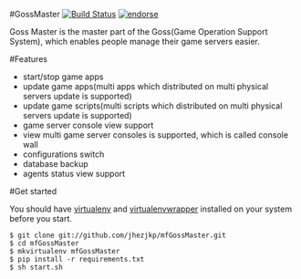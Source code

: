 #GossMaster [![Build Status](https://secure.travis-ci.org/jhezjkp/mfGossMaster.png)](http://travis-ci.org/jhezjkp/mfGossMaster) [![endorse](http://api.coderwall.com/jhezjkp/endorsecount.png)](http://coderwall.com/jhezjkp)

Goss Master is the master part of the Goss(Game Operation Support System), which enables people manage their game servers easier.

#Features

+ start/stop game apps
+ update game apps(multi apps which distributed on multi physical servers update is supported)
+ update game scripts(multi scripts which distributed on multi physical servers update is supported)
+ game server console view support
+ view multi game server consoles is supported, which is called console wall
+ configurations switch
+ database backup
+ agents status view support

#Get started

You should have [virtualenv](http://www.virtualenv.org "virtualenv") and [virtualenvwrapper](http://virtualenvwrapper.readthedocs.org/en/latest/index.html "virtualenvwrapper") installed on your system before you start.

    $ git clone git://github.com/jhezjkp/mfGossMaster.git
    $ cd mfGossMaster
    $ mkvirtualenv mfGossMaster
    $ pip install -r requirements.txt
    $ sh start.sh

